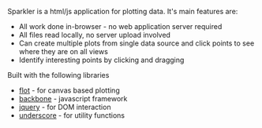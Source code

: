 Sparkler is a html/js application for plotting data. It's main
features are:
 * All work done in-browser - no web application server required
 * All files read locally, no server upload involved
 * Can create multiple plots from single data source and click
     points to see where they are on all views
 * Identify interesting points by clicking and dragging

Built with the following libraries
 * [flot](http://www.flotcharts.org/) - for canvas based plotting
 * [backbone](http://backbonejs.org/) - javascript framework
 * [jquery](https://jquery.com/) - for DOM interaction
 * [underscore](http://underscorejs.org/) - for utility functions

